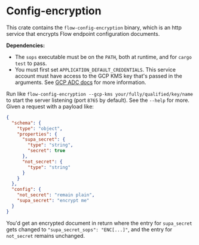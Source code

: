 # Config-encryption

This crate contains the `flow-config-encryption` binary, which is an http service that encrypts Flow
endpoint configuration documents.

**Dependencies:**

- The `sops` executable must be on the `PATH`, both at runtime, and for `cargo test` to pass.
- You must first set `APPLICATION_DEFAULT_CREDENTIALS`. This service account must have access to the
  GCP KMS key that's passed in the arguments. See [GCP ADC
  docs](https://cloud.google.com/docs/authentication/provide-credentials-adc#local-dev) for more
  information.

Run like `flow-config-encryption --gcp-kms your/fully/qualified/key/name` to start the server
listening (port `8765` by default). See the `--help` for
more. Given a request with a payload like:

```json
{
  "schema": {
    "type": "object",
    "properties": {
      "supa_secret": {
        "type": "string",
        "secret": true
      },
      "not_secret": {
        "type": "string"
      }
    }
  },
  "config": {
    "not_secret": "remain plain",
    "supa_secret": "encrypt me"
  }
}
```

You'd get an encrypted document in return where the entry for `supa_secret` gets changed to
`"supa_secret_sops": "ENC[...]"`, and the entry for `not_secret` remains unchanged.
